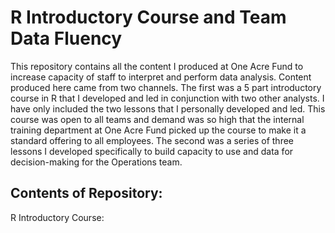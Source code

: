 # R Introductory Course and Team Data Fluency
This repository contains all the content I produced at One Acre Fund to increase capacity of staff to interpret and perform data analysis. Content produced here came from two channels.  The first was a 5 part introductory course in R that I developed and led in conjunction with two other analysts. I have only included the two lessons that I personally developed and led. This course was open to all teams and demand was so high that the internal training department at One Acre Fund picked up the course to make it a standard offering to all employees. The second was a series of three lessons I developed specifically to build capacity to use and data for decision-making for the Operations team.

## Contents of Repository:

R Introductory Course:

